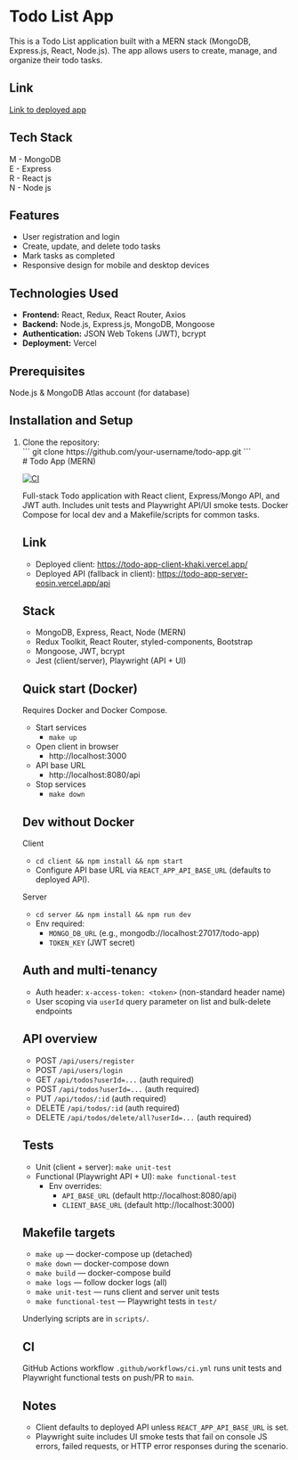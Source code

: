 # Todo List App
This is a Todo List application built with a MERN stack (MongoDB, Express.js, React, Node.js).
The app allows users to create, manage, and organize their todo tasks.

## Link
[Link to deployed app](https://todo-app-client-khaki.vercel.app/)

## Tech Stack
M - MongoDB </br>
E - Express </br>
R - React js </br>
N - Node js </br>

## Features
<ul>
  <li>User registration and login</li>
  <li>Create, update, and delete todo tasks</li>
  <li>Mark tasks as completed</li>
  <li>Responsive design for mobile and desktop devices</li>
</ul>

## Technologies Used
<ul>
  <li><strong>Frontend:</strong> React, Redux, React Router, Axios</li>
  <li><strong>Backend:</strong> Node.js, Express.js, MongoDB, Mongoose</li>
  <li><strong>Authentication:</strong> JSON Web Tokens (JWT), bcrypt</li>
  <li><strong>Deployment:</strong> Vercel</li>
</ul>

## Prerequisites
Node.js &
MongoDB Atlas account (for database)

## Installation and Setup
<ol>
  <li>Clone the repository: </br>
  ```
  git clone https://github.com/your-username/todo-app.git
  ```
</li>
# Todo App (MERN)

[![CI](https://github.com/paulakimenko/todo-app/actions/workflows/ci.yml/badge.svg?branch=main)](https://github.com/paulakimenko/todo-app/actions/workflows/ci.yml)

Full-stack Todo application with React client, Express/Mongo API, and JWT auth. Includes unit tests and Playwright API/UI smoke tests. Docker Compose for local dev and a Makefile/scripts for common tasks.

## Link

- Deployed client: https://todo-app-client-khaki.vercel.app/
- Deployed API (fallback in client): https://todo-app-server-eosin.vercel.app/api

## Stack

- MongoDB, Express, React, Node (MERN)
- Redux Toolkit, React Router, styled-components, Bootstrap
- Mongoose, JWT, bcrypt
- Jest (client/server), Playwright (API + UI)

## Quick start (Docker)

Requires Docker and Docker Compose.

- Start services
  - `make up`
- Open client in browser
  - http://localhost:3000
- API base URL
  - http://localhost:8080/api
- Stop services
  - `make down`

## Dev without Docker

Client
- `cd client && npm install && npm start`
- Configure API base URL via `REACT_APP_API_BASE_URL` (defaults to deployed API).

Server
- `cd server && npm install && npm run dev`
- Env required:
  - `MONGO_DB_URL` (e.g., mongodb://localhost:27017/todo-app)
  - `TOKEN_KEY` (JWT secret)

## Auth and multi-tenancy

- Auth header: `x-access-token: <token>` (non-standard header name)
- User scoping via `userId` query parameter on list and bulk-delete endpoints

## API overview

- POST `/api/users/register`
- POST `/api/users/login`
- GET `/api/todos?userId=...` (auth required)
- POST `/api/todos?userId=...` (auth required)
- PUT `/api/todos/:id` (auth required)
- DELETE `/api/todos/:id` (auth required)
- DELETE `/api/todos/delete/all?userId=...` (auth required)

## Tests

- Unit (client + server): `make unit-test`
- Functional (Playwright API + UI): `make functional-test`
  - Env overrides:
    - `API_BASE_URL` (default http://localhost:8080/api)
    - `CLIENT_BASE_URL` (default http://localhost:3000)

## Makefile targets

- `make up` — docker-compose up (detached)
- `make down` — docker-compose down
- `make build` — docker-compose build
- `make logs` — follow docker logs (all)
- `make unit-test` — runs client and server unit tests
- `make functional-test` — Playwright tests in `test/`

Underlying scripts are in `scripts/`.

## CI

GitHub Actions workflow `.github/workflows/ci.yml` runs unit tests and Playwright functional tests on push/PR to `main`.

## Notes

- Client defaults to deployed API unless `REACT_APP_API_BASE_URL` is set.
- Playwright suite includes UI smoke tests that fail on console JS errors, failed requests, or HTTP error responses during the scenario.
